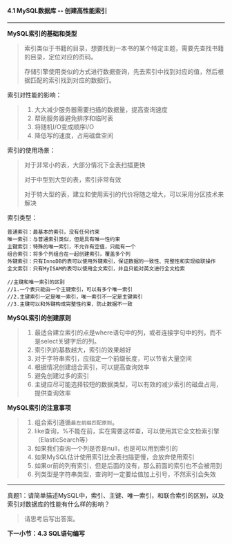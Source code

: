 #### 4.1 MySQL数据库 -- 创建高性能索引
***

**MySQL索引的基础和类型**

> 索引类似于书籍的目录，想要找到一本书的某个特定主题，需要先查找书籍的目录，定位对应的页码。
> 
> 存储引擎使用类似的方式进行数据查询，先去索引中找到对应的值，然后根据匹配的索引找到对应的数据行。

索引对性能的影响：

> 1. 大大减少服务器需要扫描的数据量，提高查询速度
> 2. 帮助服务器避免排序和临时表
> 3. 将随机I/O变成顺序I/O
> 4. 降低写的速度，占用磁盘空间

索引的使用场景：

> 对于非常小的表，大部分情况下全表扫描更快
> 
> 对于中型到大型的表，索引非常有效
> 
> 对于特大型的表，建立和使用索引的代价将随之增大，可以采用分区技术来解决

索引类型：

```
普通索引：最基本的索引，没有任何约束
唯一索引：与普通索引类似，但是具有唯一性约束
主键索引：特殊的唯一索引，不允许有空值，只能有一个
组合索引：将多个列组合在一起创建索引，覆盖多个列
外键索引：只有InnoDB的表可以使用外键索引，保证数据的一致性、完整性和实现级联操作
全文索引：只有MyISAM的表可以使用全文索引，并且只能对英文进行全文检索

//主键和唯一索引的区别
//1.一个表只能由一个主键索引，可以有多个唯一索引
//2.主键索引一定是唯一索引，唯一索引不一定是主键索引
//3.主键可以和外键构成完整性约束，防止数据不一致
```


**MySQL索引的创建原则**

> 1. 最适合建立索引的点是where语句中的列，或者连接字句中的列，而不是select关键字后的列。
> 2. 索引列的基数越大，索引的效果越好
> 3. 对于字符串索引，应指定一个前缀长度，可以节省大量空间
> 4. 根据情况创建组合索引，可以提高查询效率
> 5. 避免创建过多的索引
> 6. 主键应尽可能选择较短的数据类型，可以有效的减少索引的磁盘占用，提供查询效率

**MySQL索引的注意事项**

> 1. 组合索引遵循`最左前缀匹配原则`。
> 2. like查询，%不能在前，实在需要这样查，可以使用其它全文检索引擎（ElasticSearch等）
> 3. 如果我们查询一个列是否是null，也是可以用到索引的
> 4. 如果MySQL估计使用索引比全表扫描更慢，会放弃使用索引
> 5. 如果or前的列有索引，但是后面的没有，那么前面的索引也不会被用到
> 6. 列类型是字符串类型，查询时一定要给值加上引号，不然索引会失效 

***
真题1：请简单描述MySQL中，索引、主键、唯一索引，和联合索引的区别，以及索引对数据库的性能有什么样的影响？

> 请思考后写出答案。

**下一小节：4.3 SQL语句编写**